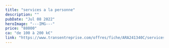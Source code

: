 ```yaml
---
title: "services a la personne"
description: ""
pubDate: "Jul 08 2022"
heroImage: "---IMG---"
price: "88000"
ca: "de 100 à 200 k€"
link: "https://www.transentreprise.com/offres/fiche/ARA241340C/services-a-la-personne/auvergne-rhone-alpes/haute-savoie/chablais"
---
```


